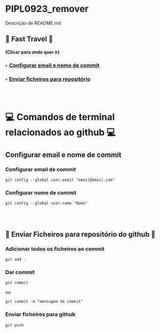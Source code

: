 # PIPL0923_remover

Descrição de README.md

## 🚀 Fast Travel 🚀

#### (Clicar para onde quer ir)

### ‣ [Configurar email e nome de commit](https://github.com/RicardoChambel/PIPL0923_remover?tab=readme-ov-file#configurar-email-e-nome-de-commit)

### ‣ [Enviar ficheiros para repositório](https://github.com/RicardoChambel/PIPL0923_remover?tab=readme-ov-file#enviar-ficheiros-para-reposit%C3%B3rio-do-github)

<br>
<br>

# 💻 Comandos de terminal relacionados ao github 💻

## Configurar email e nome de commit

### Configurar email de commit

```
git config --global user.email "email@email.com"
```

### Configurar nome de commit

```
git config --global user.name "Nome"
```

<br>
<br>

## 📂 Enviar Ficheiros para repositório do github 📂

### Adicionar todos os ficheiros ao commit

```
git add .
```

### Dar commit

```
git commit
```

ou

```
git commit -m "mensagem de commit"
```

### Enviar ficheiros para github

```
git push
```
